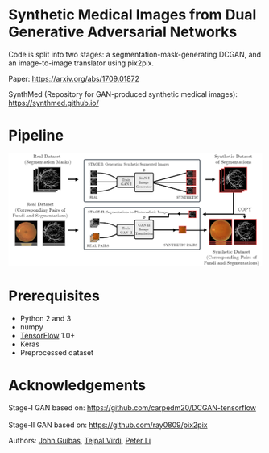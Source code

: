 # Synthetic Medical Images from Dual Generative Adversarial Networks

Code is split into two stages: a segmentation-mask-generating DCGAN, and an image-to-image translator using pix2pix.

Paper: https://arxiv.org/abs/1709.01872

SynthMed (Repository for GAN-produced synthetic medical images): https://synthmed.github.io/

# Pipeline

![Flowchart](/imgs/flowchart.png)

# Prerequisites
- Python 2 and 3
- numpy
- [TensorFlow](https://www.tensorflow.org/install/) 1.0+
- Keras
- Preprocessed dataset


# Acknowledgements

Stage-I GAN based on: https://github.com/carpedm20/DCGAN-tensorflow
<br></br>
Stage-II GAN based on: https://github.com/ray0809/pix2pix

Authors: [John Guibas](https://github.com/johnguibas), [Tejpal Virdi](https://github.com/tejpalv), [Peter Li](https://github.com/petersli)
